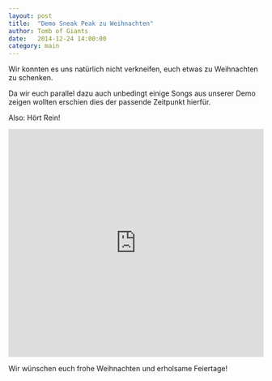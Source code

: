 ```yaml
---
layout: post
title:  "Demo Sneak Peak zu Weihnachten"
author: Tomb of Giants
date:   2014-12-24 14:00:00
category: main
---
```

Wir konnten es uns natürlich nicht verkneifen, euch etwas zu Weihnachten zu schenken.

Da wir euch parallel dazu auch unbedingt einige Songs aus unserer Demo zeigen wollten erschien dies der passende Zeitpunkt hierfür.

Also: Hört Rein!

<iframe width="100%" height="450" scrolling="no" frameborder="no" src="https://w.soundcloud.com/player/?url=https%3A//api.soundcloud.com/tracks/182876805&amp;auto_play=false&amp;hide_related=false&amp;show_comments=true&amp;show_user=true&amp;show_reposts=false&amp;visual=true"></iframe>

Wir wünschen euch frohe Weihnachten und erholsame Feiertage!